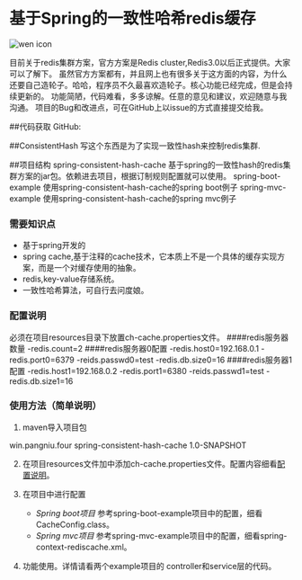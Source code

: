 # 基于Spring的一致性哈希redis缓存

![wen icon](https://fourwenwen.github.io/fww/image/logo100_100.jpg)

目前关于redis集群方案，官方方案是Redis cluster,Redis3.0以后正式提供。大家可以了解下。
虽然官方方案都有，并且网上也有很多关于这方面的内容，为什么还要自己造轮子。哈哈，程序员不久最喜欢造轮子。核心功能已经完成，但是会持续更新的。
功能简陋，代码难看，多多谅解。任意的意见和建议，欢迎随意与我沟通。
项目的Bug和改进点，可在GitHub上以issue的方式直接提交给我。

##代码获取
GitHub:

##ConsistentHash
写这个东西是为了实现一致性hash来控制redis集群.

##项目结构
spring-consistent-hash-cache 基于spring的一致性hash的redis集群方案的jar包。依赖进去项目，根据订制规则配置就可以使用。
spring-boot-example 使用spring-consistent-hash-cache的spring boot例子
spring-mvc-example 使用spring-consistent-hash-cache的spring mvc例子

### 需要知识点
- 基于spring开发的
- spring cache,基于注释的cache技术，它本质上不是一个具体的缓存实现方案，而是一个对缓存使用的抽象。
- redis,key-value存储系统。
- 一致性哈希算法，可自行去问度娘。

<a name="配置说明"></a>
### 配置说明
必须在项目resources目录下放置ch-cache.properties文件。
####redis服务器数量
-redis.count=2
####redis服务器0配置
-redis.host0=192.168.0.1
-redis.port0=6379
-reids.passwd0=test
-redis.db.size0=16
####redis服务器1配置
-redis.host1=192.168.0.2
-redis.port1=6380
-reids.passwd1=test
-redis.db.size1=16

### 使用方法（简单说明）
1. maven导入项目包
<dependency>
    <groupId>win.pangniu.four</groupId>
    <artifactId>spring-consistent-hash-cache</artifactId>
    <version>1.0-SNAPSHOT</version>
</dependency>

2. 在项目resources文件加中添加ch-cache.properties文件。配置内容细看[配置说明](#配置说明)。

3. 在项目中进行配置
    * *Spring boot项目* 参考spring-boot-example项目中的配置，细看CacheConfig.class。
    * *Spring mvc项目* 参考spring-mvc-example项目中的配置，细看spring-context-rediscache.xml。
    
4. 功能使用。详情请看两个example项目的 controller和service层的代码。
